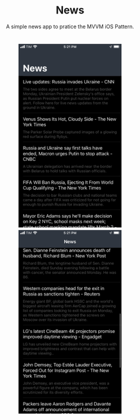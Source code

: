 <h1 align="center">
  News
</h1>   

<p align="center"> A simple news app to pratice the MVVM iOS Pattern.
  

<h1 align="center">
  <img alt="gif" src="./Github Images/IMG_6524.PNG" height="500" />
  <img alt="gif" src="./Github Images/IMG_6525.PNG" height="500" />
    
 

</h1>
